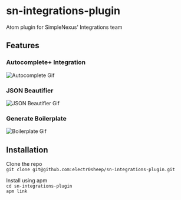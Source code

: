 # sn-integrations-plugin
Atom plugin for SimpleNexus' Integrations team

## Features
### Autocomplete+ Integration
![Autocomplete Gif](https://github.com/electr0sheep/sn-integrations-plugin/blob/master/resources/sn-integrations-plugin-autocomplete.gif)

### JSON Beautifier
![JSON Beautifier Gif](https://github.com/electr0sheep/sn-integrations-plugin/blob/master/resources/sn-integrations-plugin-beautify.gif)

### Generate Boilerplate
![Boilerplate Gif](https://github.com/electr0sheep/sn-integrations-plugin/blob/master/resources/sn-integrations-plugin-boilerplate.gif)

## Installation
Clone the repo  
`git clone git@github.com:electr0sheep/sn-integrations-plugin.git`

Install using apm  
`cd sn-integrations-plugin`  
`apm link`
